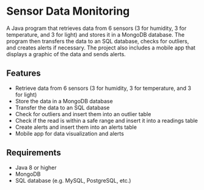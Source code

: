 <h1>Sensor Data Monitoring</h1>
<p>A Java program that retrieves data from 6 sensors (3 for humidity, 3 for temperature, and 3 for light) and stores it in a MongoDB database. The program then transfers the data to an SQL database, checks for outliers, and creates alerts if necessary. The project also includes a mobile app that displays a graphic of the data and sends alerts.</p><h2>Features</h2><ul><li>Retrieve data from 6 sensors (3 for humidity, 3 for temperature, and 3 for light)</li><li>Store the data in a MongoDB database</li><li>Transfer the data to an SQL database</li><li>Check for outliers and insert them into an outlier table</li><li>Check if the read is within a safe range and insert it into a readings table</li><li>Create alerts and insert them into an alerts table</li><li>Mobile app for data visualization and alerts</li></ul><h2>Requirements</h2><ul><li>Java 8 or higher</li><li>MongoDB</li><li>SQL database (e.g. MySQL, PostgreSQL, etc.)</li>

